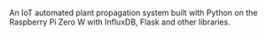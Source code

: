 An IoT automated plant propagation system built with Python on the Raspberry Pi Zero W 
with InfluxDB, Flask and other libraries.
        